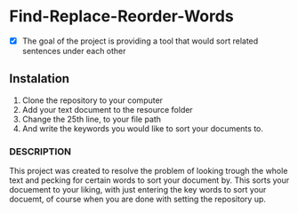 # Find-Replace-Reorder-Words
- [x] The goal of the project is providing a tool that would sort related sentences under each other

## Instalation
1. Clone the repository to your computer
2. Add your text document to the resource folder
3. Change the 25th line, to your file path
4. And write the keywords you would like to sort your documents to.

### DESCRIPTION
This project was created to resolve the problem of looking trough the whole text and pecking for certain words to sort your document by.
This sorts your docuement to your liking, with just entering the key words to sort your docuemt, of course when you are done with setting 
the repository up. 


